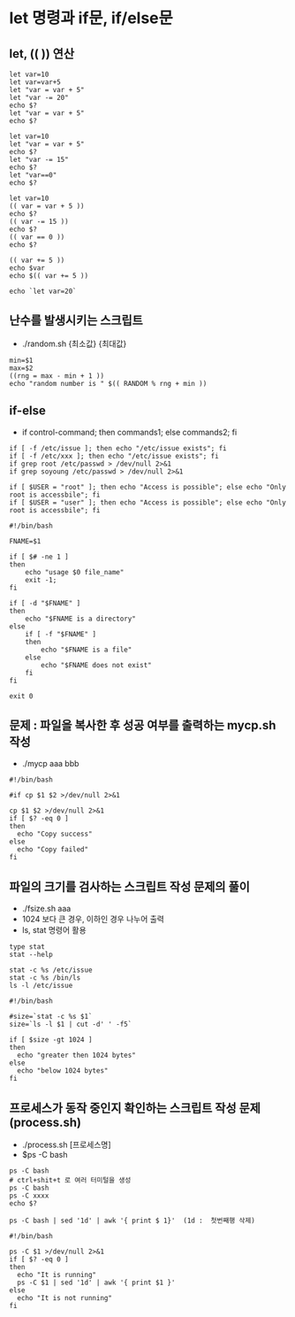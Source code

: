 # let 명령과 if문, if/else문

## let, (( )) 연산

```
let var=10
let var=var+5
let "var = var + 5"
let "var -= 20"
echo $?
let "var = var + 5"
echo $?
```
```
let var=10
let "var = var + 5"
echo $?
let "var -= 15"
echo $?
let "var==0"
echo $?
```
```
let var=10
(( var = var + 5 ))
echo $?
(( var -= 15 ))
echo $?
(( var == 0 ))
echo $?

(( var += 5 ))
echo $var
echo $(( var += 5 ))

echo `let var=20`
```

## 난수를 발생시키는 스크립트
  - ./random.sh {최소값} {최대값}
```
min=$1
max=$2
((rng = max - min + 1 ))
echo "random number is " $(( RANDOM % rng + min ))
```



## if-else
  - if control-command; then commands1; else commands2; fi
```
if [ -f /etc/issue ]; then echo "/etc/issue exists"; fi
if [ -f /etc/xxx ]; then echo "/etc/issue exists"; fi
if grep root /etc/passwd > /dev/null 2>&1
if grep soyoung /etc/passwd > /dev/null 2>&1
```
```
if [ $USER = "root" ]; then echo "Access is possible"; else echo "Only root is accessbile"; fi
if [ $USER = "user" ]; then echo "Access is possible"; else echo "Only root is accessbile"; fi
```
```
#!/bin/bash

FNAME=$1

if [ $# -ne 1 ]
then
	echo "usage $0 file_name"
	exit -1;
fi

if [ -d "$FNAME" ]
then
	echo "$FNAME is a directory"
else
	if [ -f "$FNAME" ]
	then
		echo "$FNAME is a file"
	else
		echo "$FNAME does not exist"
	fi
fi

exit 0
```

## 문제 : 파일을 복사한 후 성공 여부를 출력하는 mycp.sh 작성
  - ./mycp aaa bbb
```
#!/bin/bash

#if cp $1 $2 >/dev/null 2>&1

cp $1 $2 >/dev/null 2>&1
if [ $? -eq 0 ]
then 
  echo "Copy success"
else
  echo "Copy failed"
fi
```

## 파일의 크기를 검사하는 스크립트 작성 문제의 풀이
  - ./fsize.sh aaa
  - 1024 보다 큰 경우, 이하인 경우 나누어 출력
  - ls, stat 명령어 활용
```
type stat
stat --help
```
```
stat -c %s /etc/issue
stat -c %s /bin/ls
ls -l /etc/issue
```
```
#!/bin/bash

#size=`stat -c %s $1`
size=`ls -l $1 | cut -d' ' -f5`

if [ $size -gt 1024 ]
then 
  echo "greater then 1024 bytes"
else 
  echo "below 1024 bytes"
fi
```

## 프로세스가 동작 중인지 확인하는 스크립트 작성 문제 (process.sh)
  - ./process.sh [프로세스명]
  - $ps -C bash
```
ps -C bash
# ctrl+shit+t 로 여러 터미털을 생성
ps -C bash
ps -C xxxx
echo $?

ps -C bash | sed '1d' | awk '{ print $ 1}'  (1d :  첫번째행 삭제)
```
```
#!/bin/bash

ps -C $1 >/dev/null 2>&1
if [ $? -eq 0 ] 
then 
  echo "It is running"
  ps -C $1 | sed '1d' | awk '{ print $1 }'
else
  echo "It is not running"
fi
```
